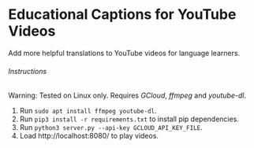 # Educational Captions for YouTube Videos

Add more helpful translations to YouTube videos for language learners.

###### Instructions
Warning: Tested on Linux only. Requires _GCloud_, _ffmpeg_ and _youtube-dl_.

1. Run `sudo apt install ffmpeg youtube-dl`.
2. Run `pip3 install -r requirements.txt` to install pip dependencies.
3. Run `python3 server.py --api-key GCLOUD_API_KEY_FILE`.
4. Load http://localhost:8080/ to play videos.
